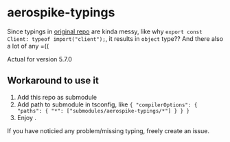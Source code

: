 # aerospike-typings
Since typings in [original repo](https://github.com/aerospike/aerospike-client-nodejs/blob/master/typings/index.d.ts) are kinda messy, like why `export const Client: typeof import("client");`, it results in `object` type?? And there also a lot of any =((

Actual for version 5.7.0

## Workaround to use it
1. Add this repo as submodule
2. Add path to submodule in tsconfig, like `{ "compilerOptions": { "paths": { "*": ["submodules/aerospike-typings/*"] } } }`
3. Enjoy .

If you have noticied any problem/missing typing, freely create an issue.
